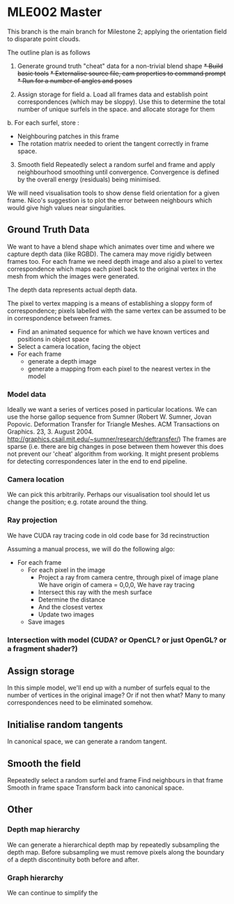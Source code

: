 # MLE002 Master

This branch is the main branch for Milestone 2; applying the orientation field to disparate point clouds.

The outline plan is as follows

1. Generate ground truth "cheat" data for a non-trivial blend shape
~~* Build basic tools~~
~~* Externalise source file, cam properties to command prompt~~
~~* Run for a number of angles and poses~~



2. Assign storage for field
a. Load all frames data and establish point correspondences (which may be sloppy). Use this to determine the total number of unique surfels in the space. and allocate storage for them

b. For each surfel, store :
* Neighbouring patches in this frame
* The rotation matrix needed to orient the tangent correctly in frame space. 

3. Smooth field
Repeatedly select a random surfel and frame and apply neighbourhood smoothing until convergence.
Convergence is defined by the overall energy (residuals) being minimised.

We will need visualisation tools to show dense field orientation for a given frame. Nico's suggestion is to plot the error between neighbours which would give high values near singularities.

## Ground Truth Data
We want to have a blend shape which animates over time and where we capture depth data (like RGBD). The camera may move rigidly between frames too.  For each frame we need  depth image and also a pixel to vertex correspondence which maps each pixel back to the original vertex in the mesh from which the images were generated.

The depth data represents actual depth data.

The pixel to vertex mapping is a means of establishing a sloppy form of correspondence; pixels labelled with the same vertex can be assumed to be in correspondence between frames.

* Find an animated sequence for which we have known vertices and positions in object space
* Select a camera location, facing the object
* For each frame
  * generate a depth image
  * generate a mapping from each pixel to the nearest vertex in the model

### Model data
Ideally we want a series of vertices posed in particular locations.
We can use the horse gallop sequence from Sumner (Robert W. Sumner, Jovan Popovic. Deformation Transfer for Triangle Meshes. ACM Transactions on Graphics. 23, 3. August 2004. http://graphics.csail.mit.edu/~sumner/research/deftransfer/)
The frames are sparse (i.e. there are big changes in pose between them however this does not prevent our 'cheat' algorithm from working. It might present problems for detecting correspondences later in the end to end pipeline.

### Camera location
We can pick this arbitrarily. Perhaps our visualisation tool should let us change the position; e.g. rotate around the thing.

### Ray projection
We have CUDA ray tracing code in old code base for 3d recinstruction

Assuming a manual process, we will do the following algo:
* For each frame
  * For each pixel in the image
    * Project a ray from camera centre, through pixel of image plane
    	We have origin of camera = 0,0,0,
    	We have ray tracing
    * Intersect this ray with the mesh surface
    * Determine the distance
    * And the closest vertex
    * Update two images
  * Save images

### Intersection with model (CUDA? or OpenCL? or just OpenGL? or a fragment shader?)



## Assign storage
In this simple model, we'll end up with a number of surfels equal to the number of vertices in the original image?
Or if not then what? Many to many correspondences need to be eliminated somehow.

## Initialise random tangents 
In canonical space, we can generate a random tangent.

## Smooth the field
Repeatedly select a random surfel and frame
Find neighbours in that frame
Smooth in frame space
Transform back into canonical space.

## Other
### Depth map hierarchy
We can generate a hierarchical depth map by repeatedly subsampling the depth map.  Before subsampling we must remove pixels along the boundary of a depth discontinuity both before and after.

### Graph hierarchy
We can continue to simplify the 
